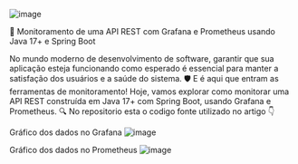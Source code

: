 ![image](https://github.com/user-attachments/assets/c2faa400-ad6f-41db-b9fe-f46e9dcb2dc7)

🚀 Monitoramento de uma API REST com Grafana e Prometheus usando Java 17+ e Spring Boot

No mundo moderno de desenvolvimento de software, garantir que sua aplicação esteja funcionando como esperado é essencial para manter a satisfação dos usuários e a saúde do sistema. 🛡️ E é aqui que entram as ferramentas de monitoramento! Hoje, vamos explorar como monitorar uma API REST construída em Java 17+ com Spring Boot, usando Grafana e Prometheus. 🔍
No repositorio esta o codigo fonte utilizado no artigo 👇


Gráfico dos dados no Grafana
![image](https://github.com/user-attachments/assets/e8acdb36-59d0-4e7d-aa9a-9ad039908f09)



Gráfico dos dados no Prometheus
![image](https://github.com/user-attachments/assets/baf1309a-8313-47f5-99b5-d88bef3e043d)
